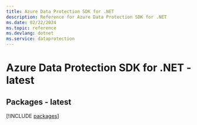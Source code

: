 ```yaml
---
title: Azure Data Protection SDK for .NET
description: Reference for Azure Data Protection SDK for .NET
ms.date: 02/22/2024
ms.topic: reference
ms.devlang: dotnet
ms.service: dataprotection
---
```

# Azure Data Protection SDK for .NET - latest
## Packages - latest
[!INCLUDE [packages](data-protection-index.md)]
